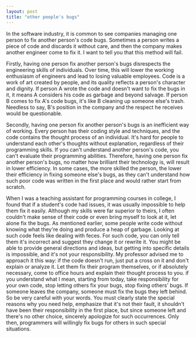 ```yaml
---
layout: post
title: "other people's bugs"
---
```



In the software industry, it is common to see companies managing one person to fix another person's code bugs. Sometimes a person writes a piece of code and discards it without care, and then the company makes another engineer come to fix it. I want to tell you that this method will fail.

Firstly, having one person fix another person's bugs disrespects the engineering skills of individuals. Over time, this will lower the working enthusiasm of engineers and lead to losing valuable employees. Code is a work of art created by people, and its quality reflects a person's character and dignity. If person A wrote the code and doesn't want to fix the bugs in it, it means A considers his code as garbage and beyond salvage. If person B comes to fix A's code bugs, it's like B cleaning up someone else's trash. Needless to say, B's position in the company and the respect he receives would be questionable.

Secondly, having one person fix another person's bugs is an inefficient way of working. Every person has their coding style and techniques, and the code contains the thought process of an individual. It's hard for people to understand each other's thoughts without explanation, regardless of their programming skills. If you can't understand another person's code, you can't evaluate their programming abilities. Therefore, having one person fix another person's bugs, no matter how brilliant their technology is, will result in lower efficiency. In some cases, the more skilled the person, the lower their efficiency in fixing someone else's bugs, as they can't understand how such poor code was written in the first place and would rather start from scratch.

When I was a teaching assistant for programming courses in college, I found that if a student's code had issues, it was usually impossible to help them fix it easily. Although my skills were far superior to theirs, I often couldn't make sense of their code or even bring myself to look at it, let alone fix the bugs. As mentioned earlier, some people write code without knowing what they're doing and produce a heap of garbage. Looking at such code feels like dealing with feces. For such code, you can only tell them it's incorrect and suggest they change it or rewrite it. You might be able to provide general directions and ideas, but getting into specific details is impossible, and it's not your responsibility. My professor advised me to approach it this way: if the code doesn't run, just put a cross on it and don't explain or analyze it. Let them fix their program themselves, or if absolutely necessary, come to office hours and explain their thought process to you. if you understand what I mean, starting from today, take responsibility for your own code, stop letting others fix your bugs, stop fixing others' bugs. If someone leaves the company, someone must fix the bugs they left behind. So be very careful with your words. You must clearly state the special reasons why you need help, emphasize that it's not their fault, it shouldn't have been their responsibility in the first place, but since someone left and there's no other choice, sincerely apologize for such occurrences. Only then, programmers will willingly fix bugs for others in such special situations.